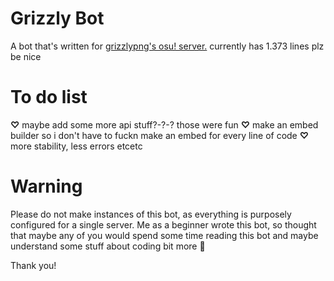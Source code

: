 # Grizzly Bot

A bot that's written for [grizzlypng's osu! server.](https://discord.gg/gpng)
currently has 1.373 lines plz be nice


# To do list

**♡** maybe add some more api stuff?-?-? those were fun
**♡** make an embed builder so i don't have to fuckn make an embed for every line of code
**♡** more stability, less errors etcetc


# Warning

Please do not make instances of this bot, as everything is purposely configured for a single server.
Me as a beginner wrote this bot, so thought that maybe any of you would spend some time reading this bot and maybe understand some stuff about coding bit more 🙏

Thank you!
